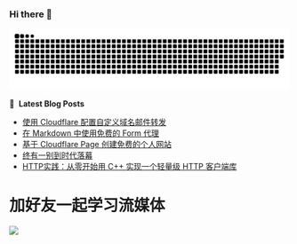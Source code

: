 ### Hi there 👋

<!--
**xffmpeg/xffmpeg** is a ✨ _special_ ✨ repository because its `README.md` (this file) appears on your GitHub profile.

Here are some ideas to get you started:

- 🔭 I’m currently working on ...
- 🌱 I’m currently learning ...
- 👯 I’m looking to collaborate on ...
- 🤔 I’m looking for help with ...
- 💬 Ask me about ...
- 📫 How to reach me: ...
- 😄 Pronouns: ...
- ⚡ Fun fact: ...
-->

<picture>
  <source media="(prefers-color-scheme: dark)" srcset="https://raw.githubusercontent.com/xffmpeg/xffmpeg/output/github-contribution-grid-snake-dark.svg">
  <source media="(prefers-color-scheme: light)" srcset="https://raw.githubusercontent.com/xffmpeg/xffmpeg/output/github-contribution-grid-snake.svg">
  <img alt="github contribution grid snake animation" src="https://raw.githubusercontent.com/xffmpeg/xffmpeg/output/github-contribution-grid-snake.svg">
</picture>

📕 &nbsp;**Latest Blog Posts**
<!-- BLOG-POST-LIST:START -->
- [使用 Cloudflare 配置自定义域名邮件转发](/2024/02/%E4%BD%BF%E7%94%A8-cloudflare-%E9%85%8D%E7%BD%AE%E8%87%AA%E5%AE%9A%E4%B9%89%E5%9F%9F%E5%90%8D%E9%82%AE%E4%BB%B6%E8%BD%AC%E5%8F%91/)
- [在 Markdown 中使用免费的 Form 代理](/2024/02/%E5%9C%A8-markdown-%E4%B8%AD%E4%BD%BF%E7%94%A8%E5%85%8D%E8%B4%B9%E7%9A%84-form-%E4%BB%A3%E7%90%86/)
- [基于 Cloudflare Page 创建免费的个人网站](/2024/02/%E5%9F%BA%E4%BA%8E-cloudflare-page-%E5%88%9B%E5%BB%BA%E5%85%8D%E8%B4%B9%E7%9A%84%E4%B8%AA%E4%BA%BA%E7%BD%91%E7%AB%99/)
- [终有一别到时代落幕](/2024/02/%E7%BB%88%E6%9C%89%E4%B8%80%E5%88%AB%E5%88%B0%E6%97%B6%E4%BB%A3%E8%90%BD%E5%B9%95/)
- [HTTP实践：从零开始用 C++ 实现一个轻量级 HTTP 客户端库](/2024/01/http%E5%AE%9E%E8%B7%B5%E4%BB%8E%E9%9B%B6%E5%BC%80%E5%A7%8B%E7%94%A8-c-%E5%AE%9E%E7%8E%B0%E4%B8%80%E4%B8%AA%E8%BD%BB%E9%87%8F%E7%BA%A7-http-%E5%AE%A2%E6%88%B7%E7%AB%AF%E5%BA%93/)
<!-- BLOG-POST-LIST:END -->

# 加好友一起学习流媒体
![](https://cortxu.com/images/wechat.jpg)
